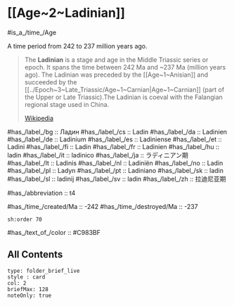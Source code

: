 # [[Age~2~Ladinian]] 

#is_a_/time_/Age 

A time period from 242 to 237 million years ago. 

> The **Ladinian** is a stage and age in the Middle Triassic series or epoch. It spans the time between 242 Ma and ~237 Ma (million years ago). The Ladinian was preceded by the [[Age~1~Anisian]] and succeeded by the [[../Epoch~3~Late_Triassic/Age~1~Carnian|Age~1~Carnian]] (part of the Upper or Late Triassic).The Ladinian is coeval with the Falangian regional stage used in China.
>
> [Wikipedia](https://en.wikipedia.org/wiki/Ladinian)

#has_/label_/bg  :: Ладин
#has_/label_/cs  :: Ladin
#has_/label_/da  :: Ladinien
#has_/label_/de  :: Ladinium
#has_/label_/es  :: Ladiniense
#has_/label_/et  :: Ladini
#has_/label_/fi  :: Ladin
#has_/label_/fr  :: Ladinien
#has_/label_/hu  :: ladin
#has_/label_/it  :: ladinico
#has_/label_/ja  :: ラディニアン期
#has_/label_/lt  :: Ladinis
#has_/label_/nl  :: Ladiniën
#has_/label_/no  :: Ladin
#has_/label_/pl  :: Ladyn
#has_/label_/pt  :: Ladiniano
#has_/label_/sk  :: ladin
#has_/label_/sl  :: ladinij
#has_/label_/sv  :: ladin
#has_/label_/zh  :: 拉迪尼亚期

#has_/abbreviation :: t4

#has_/time_/created/Ma :: -242 
#has_/time_/destroyed/Ma :: -237 

    sh:order 70 

#has_/text_of_/color :: #C983BF

## All Contents

```ccard
type: folder_brief_live
style : card
col: 2
briefMax: 128
noteOnly: true
```


